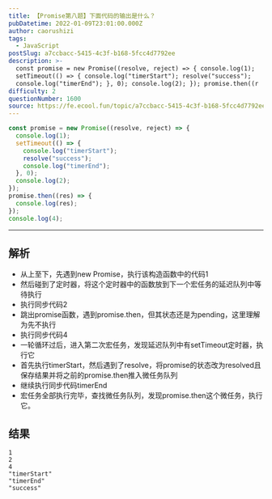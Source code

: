 ```yaml
---
title: 【Promise第八题】下面代码的输出是什么？
pubDatetime: 2022-01-09T23:01:00.000Z
author: caorushizi
tags:
  - JavaScript
postSlug: a7ccbacc-5415-4c3f-b168-5fcc4d7792ee
description: >-
  const promise = new Promise((resolve, reject) => { console.log(1);
  setTimeout(() => { console.log("timerStart"); resolve("success");
  console.log("timerEnd"); }, 0); console.log(2); }); promise.then((r
difficulty: 2
questionNumber: 1600
source: https://fe.ecool.fun/topic/a7ccbacc-5415-4c3f-b168-5fcc4d7792ee
---
```


```js
const promise = new Promise((resolve, reject) => {
  console.log(1);
  setTimeout(() => {
    console.log("timerStart");
    resolve("success");
    console.log("timerEnd");
  }, 0);
  console.log(2);
});
promise.then((res) => {
  console.log(res);
});
console.log(4);
```

---

## 解析

- 从上至下，先遇到new Promise，执行该构造函数中的代码1
- 然后碰到了定时器，将这个定时器中的函数放到下一个宏任务的延迟队列中等待执行
- 执行同步代码2
- 跳出promise函数，遇到promise.then，但其状态还是为pending，这里理解为先不执行
- 执行同步代码4
- 一轮循环过后，进入第二次宏任务，发现延迟队列中有setTimeout定时器，执行它
- 首先执行timerStart，然后遇到了resolve，将promise的状态改为resolved且保存结果并将之前的promise.then推入微任务队列
- 继续执行同步代码timerEnd
- 宏任务全部执行完毕，查找微任务队列，发现promise.then这个微任务，执行它。

## 结果

```
1
2
4
"timerStart"
"timerEnd"
"success"
```
